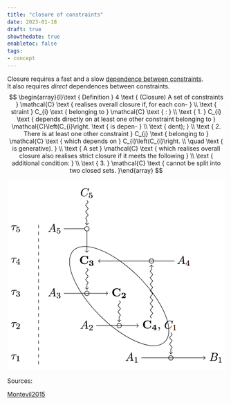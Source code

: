 ```yaml
---
title: "closure of constraints"
date: 2023-01-18
draft: true
showthedate: true
enabletoc: false
tags:
- concept
---
```


Closure requires a fast and a slow [dependence between constraints](definition/dependence%20between%20constraints.md).  
It also requires *direct* dependences between constraints. 
$$ \begin{array}{l}\text { Definition } 4 \text { (Closure) A set of constraints } \mathcal{C} \text { realises overall closure if, for each con- } \\ \text { straint } C_{i} \text { belonging to } \mathcal{C} \text { : } \\ \text { 1. } C_{i} \text { depends directly on at least one other constraint belonging to } \mathcal{C}\left(C_{i}\right. \text { is depen- } \\ \text { dent); } \\ \text { 2. There is at least one other constraint } C_{j} \text { belonging to } \mathcal{C} \text { which depends on } C_{i}\left(C_{i}\right. \\ \quad \text { is generative). } \\ \text { A set } \mathcal{C} \text { which realises overall closure also realises strict closure if it meets the following } \\ \text { additional condition: } \\ \text { 3. } \mathcal{C} \text { cannot be split into two closed sets. }\end{array} $$ 

![](images/Pasted%20image%2020230118122326.png)

Sources:

[Montevil2015](reference/Montevil2015.md)
